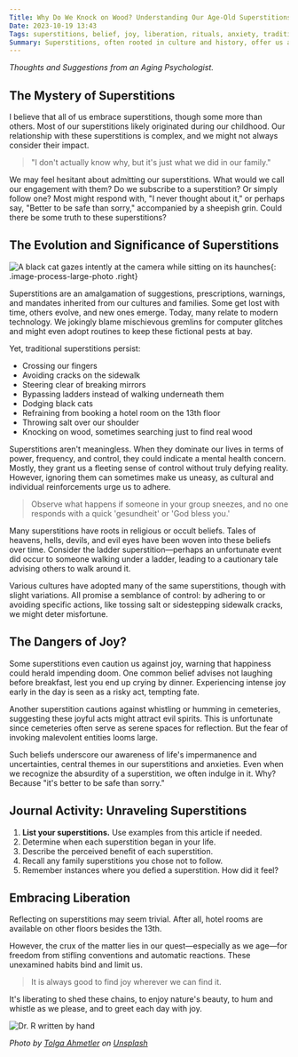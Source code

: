 ```yaml
---
Title: Why Do We Knock on Wood? Understanding Our Age-Old Superstitions
Date: 2023-10-19 13:43
Tags: superstitions, belief, joy, liberation, rituals, anxiety, tradition
Summary: Superstitions, often rooted in culture and history, offer us a sense of control. While some caution against joy, reflecting on them can lead to personal liberation.
---
```


_Thoughts and Suggestions from an Aging Psychologist._

## The Mystery of Superstitions

I believe that all of us embrace superstitions, though some more than others. Most of our superstitions likely originated during our childhood. Our relationship with these superstitions is complex, and we might not always consider their impact.

> "I don't actually know why, but it's just what we did in our family."

We may feel hesitant about admitting our superstitions. What would we call our engagement with them? Do we subscribe to a superstition? Or simply follow one? Most might respond with, "I never thought about it," or perhaps say, "Better to be safe than sorry," accompanied by a sheepish grin. Could there be some truth to these superstitions?

## The Evolution and Significance of Superstitions

![A black cat gazes intently at the camera while sitting on its haunches]({static}/images/tolga-ahmetler-glzQfLG0sWE-unsplash.jpg){: .image-process-large-photo .right}

Superstitions are an amalgamation of suggestions, prescriptions, warnings, and mandates inherited from our cultures and families. Some get lost with time, others evolve, and new ones emerge. Today, many relate to modern technology. We jokingly blame mischievous gremlins for computer glitches and might even adopt routines to keep these fictional pests at bay.

Yet, traditional superstitions persist:

- Crossing our fingers
- Avoiding cracks on the sidewalk
- Steering clear of breaking mirrors
- Bypassing ladders instead of walking underneath them
- Dodging black cats
- Refraining from booking a hotel room on the 13th floor
- Throwing salt over our shoulder
- Knocking on wood, sometimes searching just to find real wood

Superstitions aren't meaningless. When they dominate our lives in terms of power, frequency, and control, they could indicate a mental health concern. Mostly, they grant us a fleeting sense of control without truly defying reality. However, ignoring them can sometimes make us uneasy, as cultural and individual reinforcements urge us to adhere.

> Observe what happens if someone in your group sneezes, and no one responds with a quick 'gesundheit' or 'God bless you.'

Many superstitions have roots in religious or occult beliefs. Tales of heavens, hells, devils, and evil eyes have been woven into these beliefs over time. Consider the ladder superstition—perhaps an unfortunate event did occur to someone walking under a ladder, leading to a cautionary tale advising others to walk around it.

Various cultures have adopted many of the same superstitions, though with slight variations. All promise a semblance of control: by adhering to or avoiding specific actions, like tossing salt or sidestepping sidewalk cracks, we might deter misfortune.

## The Dangers of Joy?

Some superstitions even caution us against joy, warning that happiness could herald impending doom. One common belief advises not laughing before breakfast, lest you end up crying by dinner. Experiencing intense joy early in the day is seen as a risky act, tempting fate.

Another superstition cautions against whistling or humming in cemeteries, suggesting these joyful acts might attract evil spirits. This is unfortunate since cemeteries often serve as serene spaces for reflection. But the fear of invoking malevolent entities looms large.

Such beliefs underscore our awareness of life's impermanence and uncertainties, central themes in our superstitions and anxieties. Even when we recognize the absurdity of a superstition, we often indulge in it. Why? Because "it's better to be safe than sorry."

## Journal Activity: Unraveling Superstitions

1. **List your superstitions.** Use examples from this article if needed.
2. Determine when each superstition began in your life.
3. Describe the perceived benefit of each superstition.
4. Recall any family superstitions you chose not to follow.
5. Remember instances where you defied a superstition. How did it feel?

## Embracing Liberation

Reflecting on superstitions may seem trivial. After all, hotel rooms are available on other floors besides the 13th.

However, the crux of the matter lies in our quest—especially as we age—for freedom from stifling conventions and automatic reactions. These unexamined habits bind and limit us.

> It is always good to find joy wherever we can find it.

It's liberating to shed these chains, to enjoy nature's beauty, to hum and whistle as we please, and to greet each day with joy.

![Dr. R written by hand]({static}/images/dr_r_sm.png)

_Photo by [Tolga Ahmetler](https://unsplash.com/@t_ahmetler) on [Unsplash](https://unsplash.com/photos/black-cat-on-gray-concrete-wall-glzQfLG0sWE)_
